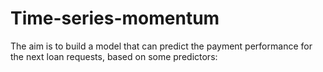 # Time-series-momentum
The aim is to build a model that can predict the payment performance for the next loan requests, based on some predictors:
